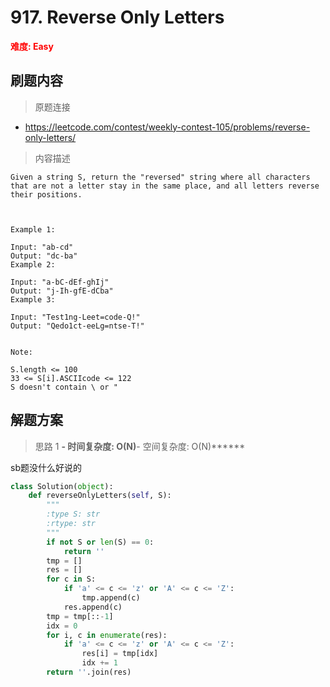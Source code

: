 # 917. Reverse Only Letters

**<font color=red>难度: Easy</font>**

## 刷题内容

> 原题连接

* https://leetcode.com/contest/weekly-contest-105/problems/reverse-only-letters/

> 内容描述

```
Given a string S, return the "reversed" string where all characters that are not a letter stay in the same place, and all letters reverse their positions.

 

Example 1:

Input: "ab-cd"
Output: "dc-ba"
Example 2:

Input: "a-bC-dEf-ghIj"
Output: "j-Ih-gfE-dCba"
Example 3:

Input: "Test1ng-Leet=code-Q!"
Output: "Qedo1ct-eeLg=ntse-T!"
 

Note:

S.length <= 100
33 <= S[i].ASCIIcode <= 122 
S doesn't contain \ or "
```

## 解题方案

> 思路 1
******- 时间复杂度: O(N)******- 空间复杂度: O(N)******

sb题没什么好说的


```python
class Solution(object):
    def reverseOnlyLetters(self, S):
        """
        :type S: str
        :rtype: str
        """
        if not S or len(S) == 0:
            return ''
        tmp = []
        res = []
        for c in S:
            if 'a' <= c <= 'z' or 'A' <= c <= 'Z':
                tmp.append(c)
            res.append(c)
        tmp = tmp[::-1]
        idx = 0
        for i, c in enumerate(res):
            if 'a' <= c <= 'z' or 'A' <= c <= 'Z':
                res[i] = tmp[idx]
                idx += 1
        return ''.join(res)
```


